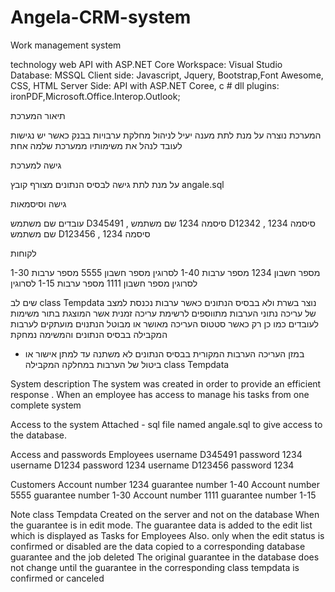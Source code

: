 # Angela-CRM-system
Work management system

technology
web API with ASP.NET Core
Workspace: Visual Studio
Database: MSSQL
Client side: Javascript, Jquery, Bootstrap,Font Awesome, CSS, HTML
Server Side: API with ASP.NET Coree, c #
dll plugins: ironPDF,Microsoft.Office.Interop.Outlook;

תיאור המערכת

המערכת נוצרה על מנת לתת מענה יעיל לניהול מחלקת ערבויות בבנק
כאשר יש נגישות לעובד לנהל את משימותיו ממערכת שלמה אחת 

גישה למערכת

על מנת לתת גישה לבסיס הנתונים מצורף קובץ 
  angale.sql 

גישה וסיסמאות

עובדים 
שם משתמש D345491 ,     סיסמה 1234
שם משתמש D12342 ,      סיסמה 1234
שם משתמש D123456  ,   סיסמה 1234

לקוחות

מספר חשבון 1234  מספר ערבות 1-40 לסרוגין
מספר חשבון 5555  מספר ערבות 1-30 לסרוגין
מספר חשבון 1111  מספר ערבות 1-15 לסרוגין

 שים לב 
class Tempdata
נוצר בשרת ולא בבסיס הנתונים
  כאשר ערבות נכנסת למצב של עריכה  נתוני הערבות מתווספים לרשימת עריכה זמנית אשר  המוצגת בתור משימות לעובדים 
כמו כן רק כאשר סטטוס העריכה מאושר או מבוטל  הנתנוים מועתקים לערבות המקבילה בבסיס הנתונים והמשימה נמחקת
* במזן העריכה הערבות המקורית בבסיס הנתונים לא משתנה עד למתן אישור או ביטול של הערבות במחלקה המקבילה  class Tempdata

System description
The system was created in order to provide an efficient response .
When an employee has access to manage his tasks from one complete system

Access to the system
Attached - sql file named angale.sql to give access to the database.

Access and passwords
Employees
username D345491 password 1234  
username D1234 password 1234
username D123456 password 1234

Customers
Account number 1234  guarantee number 1-40
Account number 5555  guarantee number 1-30
Account number 1111  guarantee number 1-15

Note
class Tempdata
Created on the server and not on the database
When the guarantee is in edit mode. The guarantee data is added to the edit list which is displayed as Tasks for Employees
Also. only when the edit status is confirmed or disabled are the data copied to a corresponding database guarantee and the job deleted
The original guarantee in the database does not change until the guarantee in the corresponding class tempdata is confirmed or canceled



